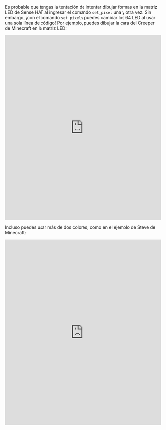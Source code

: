 Es probable que tengas la tentación de intentar dibujar formas en la matriz LED de Sense HAT al ingresar el comando `set_pixel` una y otra vez. Sin embargo, ¡con el comando `set_pixels` puedes cambiar los 64 LED al usar una sola línea de código! Por ejemplo, puedes dibujar la cara del Creeper de Minecraft en la matriz LED: 
<iframe src="https://trinket.io/embed/python/603006f3b3" width="100%" height="600" frameborder="0" marginwidth="0" marginheight="0" allowfullscreen mark="crwd-mark"></iframe>

Incluso puedes usar más de dos colores, como en el ejemplo de Steve de Minecraft: 
<iframe src="https://trinket.io/embed/python/fb52b2bf3d" width="100%" height="600" frameborder="0" marginwidth="0" marginheight="0" allowfullscreen mark="crwd-mark"></iframe>
